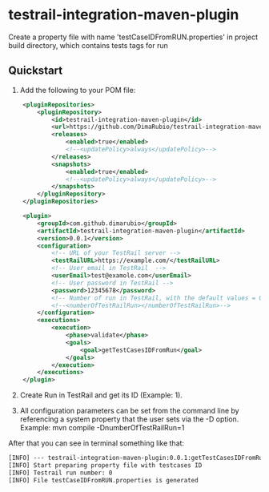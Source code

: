 testrail-integration-maven-plugin
============================

Create a property file with name 'testCaseIDFromRUN.properties' in project build directory, which contains tests tags for run

Quickstart
----------

1) Add the following to your POM file:
```xml
    <pluginRepositories>
        <pluginRepository>
            <id>testrail-integration-maven-plugin</id>
            <url>https://github.com/DimaRubio/testrail-integration-maven-plugin/raw/mvn-repo/</url>
            <releases>
                <enabled>true</enabled>
                <!--<updatePolicy>always</updatePolicy>-->
            </releases>
            <snapshots>
                <enabled>true</enabled>
                <!--<updatePolicy>always</updatePolicy>-->
            </snapshots>
        </pluginRepository>
    </pluginRepositories>
```  
```xml
    <plugin>
        <groupId>com.github.dimarubio</groupId>
        <artifactId>testrail-integration-maven-plugin</artifactId>
        <version>0.0.1</version>
        <configuration>
            <!-- URL of your TestRail server -->
            <testRailURL>https://example.com/</testRailURL>
            <!-- User email in TestRail  -->
            <userEmail>test@examole.com</userEmail>
            <!-- User password in TestRail -->
            <password>12345678</password>
            <!-- Number of run in TestRail, with the default values = 0 -->
            <!--<numberOfTestRailRun></numberOfTestRailRun>-->
        </configuration>
        <executions>
            <execution>
                <phase>validate</phase>
                <goals>
                    <goal>getTestCasesIDFromRun</goal>
                </goals>
            </execution>
        </executions>
    </plugin>
```
2) Create Run in TestRail and get its ID (Example: 1).

3) All configuration parameters can be set from the command line by referencing a system property that the user sets via the -D option.
Example: mvn compile -DnumberOfTestRailRun=1

After that you can see in terminal something like that:
```xml
[INFO] --- testrail-integration-maven-plugin:0.0.1:getTestCasesIDFromRun (default) @ vdr-tests ---
[INFO] Start preparing property file with testcases ID
[INFO] Testrail run number: 0
[INFO] File testCaseIDFromRUN.properties is generated
```

